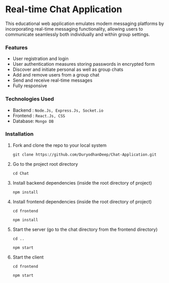 # Real-time Chat Application

This educational web application emulates modern messaging platforms by incorporating real-time messaging functionality, allowing users to communicate seamlessly both individually and within group settings.
  
### Features

- User registration and login
- User authentication measures storing passwords in encrypted form
- Discover and initiate personal as well as group chats
- Add and remove users from a group chat
- Send and receive real-time messages
- Fully responsive

###  Technologies Used

- Backend : `Node.Js, Express.Js, Socket.io`
- Frontend : `React.Js, CSS`
- Database: `Mongo DB`

### Installation

1. Fork and clone the repo to your local system
   ```git
   git clone https://github.com/DuryodhanDeep/Chat-Application.git
   ```

2. Go to the project root directory

   ```git
   cd Chat
   ```

3. Install backend dependencies (inside the root directory of project)
  
    ```git
   npm install
   ```
    
4. Install frontend dependencies (inside the root directory of project)

   ```git
   cd frontend
   ```
   ```git
   npm install
   ```

5. Start the server (go to the chat directory from the frontend directory)

   ```git
   cd ..
   ```

   ```git
   npm start
   ```

6. Start the client

   ```git
   cd frontend
   ```
   
    ```git
   npm start
   ```
<br/>







  
